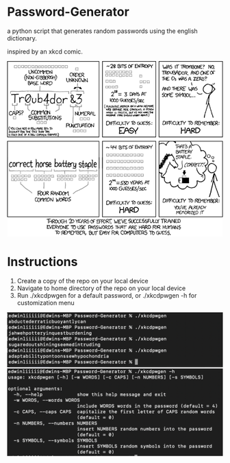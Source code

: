 # Password-Generator

a python script that generates random passwords using the english dictionary.

inspired by an xkcd comic.

![Picture](./xkcd-comic.png)

# Instructions

1. Create a copy of the repo on your local device
2. Navigate to home directory of the repo on your local device
3. Run ./xkcdpwgen for a default password, or ./xkcdpwgen -h for customization menu

![Picture](./instruction.png)
![Picture](./instruction2.png)
